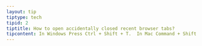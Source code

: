 ```yaml
---
layout: tip
tiptype: tech
tipid: 2
tiptitle: How to open accidentally closed recent browser tabs? 
tipcontent: In Windows Press Ctrl + Shift + T.  In Mac Command + Shift + T. Do it multiple times to open more from history.
---
```

